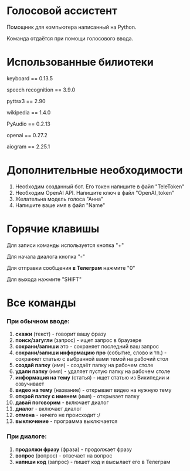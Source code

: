 # Голосовой ассистент

Помощник для компьютера написанный на Python. 

Команда отдаётся при помощи голосового ввода.

# Использованные билиотеки

keyboard == 0.13.5

speech recognition == 3.9.0

pyttsx3 == 2.90

wikipedia == 1.4.0

PyAudio == 0.2.13

openai == 0.27.2

aiogram == 2.25.1

# Дополнительные необходимости

1) Необходим созданный бот. Его токен напишите в файл "TeleToken"
2) Необходим OpenAI API. Напишите ключ в файл "OpenAI_token"
3) Желательна модель голоса "Анна"
4) Напишите ваше имя в файл "Name"

# Горячие клавишы
Для записи команды используется кнопка "+"

Для начала диалога кнопка "-"

Для отправки сообщения **в Телеграм** нажмите "0"

Для выхода нажмите "SHIFT"

# Все команды

### При обычном вводе:
1) **скажи** (текст) - говорит вашу фразу
2) **поиск/загугли** (запрос) - ищет запрос в браузере
3) **сохрани/запиши** это - сохраняет последний ваш запрос
4) **сохрани/запиши информацию про** (событие, слово и тп.) - сохраняет статью с выбранной вами темой на рабочий стол
5) **создай папку** (имя) - создаёт папку на рабочем столе
6) **удали папку** (имя) - удаляет пустую папку на рабочем столе
7) **информация на тему** (статья) - ищет статью из Википедии и озвучивает
8) **видео на тему** (название) - открывает видео на нужную тему
9) **открой папку с именем** (имя) - открывает папку
10) **давай поговорим** - включает диалог
11) **диалог** - включает диалог
12) **отмена** - ничего не происходит :/
13) **выключение** - программа выключается

### При диалоге:
1) **продолжи фразу** (фраза) - продолжает фразу
2) **вопрос** (вопрос) - отвечает на вопрос
3) **напиши код** (запрос) - пишет код и высылает его в Телеграм